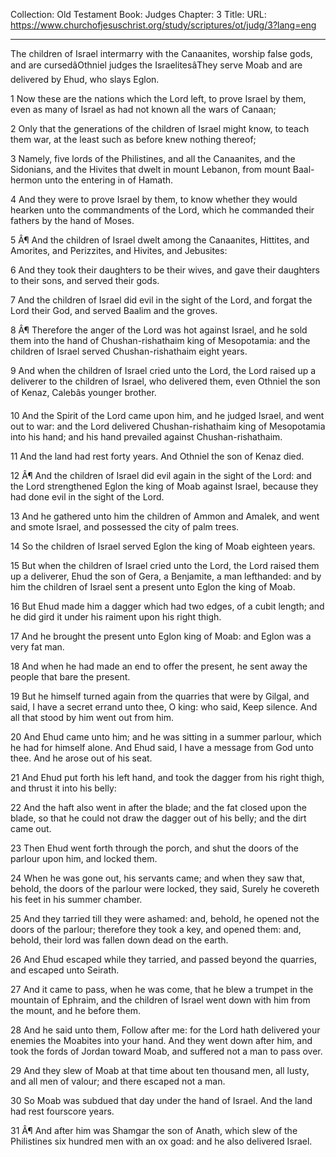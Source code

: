 Collection: Old Testament
Book: Judges
Chapter: 3
Title: 
URL: https://www.churchofjesuschrist.org/study/scriptures/ot/judg/3?lang=eng

---

The children of Israel intermarry with the Canaanites, worship false gods, and are cursedâOthniel judges the IsraelitesâThey serve Moab and are delivered by Ehud, who slays Eglon.

1 Now these are the nations which the Lord left, to prove Israel by them, even as many of Israel as had not known all the wars of Canaan;

2 Only that the generations of the children of Israel might know, to teach them war, at the least such as before knew nothing thereof;

3 Namely, five lords of the Philistines, and all the Canaanites, and the Sidonians, and the Hivites that dwelt in mount Lebanon, from mount Baal-hermon unto the entering in of Hamath.

4 And they were to prove Israel by them, to know whether they would hearken unto the commandments of the Lord, which he commanded their fathers by the hand of Moses.

5 Â¶ And the children of Israel dwelt among the Canaanites, Hittites, and Amorites, and Perizzites, and Hivites, and Jebusites:

6 And they took their daughters to be their wives, and gave their daughters to their sons, and served their gods.

7 And the children of Israel did evil in the sight of the Lord, and forgat the Lord their God, and served Baalim and the groves.

8 Â¶ Therefore the anger of the Lord was hot against Israel, and he sold them into the hand of Chushan-rishathaim king of Mesopotamia: and the children of Israel served Chushan-rishathaim eight years.

9 And when the children of Israel cried unto the Lord, the Lord raised up a deliverer to the children of Israel, who delivered them, even Othniel the son of Kenaz, Calebâs younger brother.

10 And the Spirit of the Lord came upon him, and he judged Israel, and went out to war: and the Lord delivered Chushan-rishathaim king of Mesopotamia into his hand; and his hand prevailed against Chushan-rishathaim.

11 And the land had rest forty years. And Othniel the son of Kenaz died.

12 Â¶ And the children of Israel did evil again in the sight of the Lord: and the Lord strengthened Eglon the king of Moab against Israel, because they had done evil in the sight of the Lord.

13 And he gathered unto him the children of Ammon and Amalek, and went and smote Israel, and possessed the city of palm trees.

14 So the children of Israel served Eglon the king of Moab eighteen years.

15 But when the children of Israel cried unto the Lord, the Lord raised them up a deliverer, Ehud the son of Gera, a Benjamite, a man lefthanded: and by him the children of Israel sent a present unto Eglon the king of Moab.

16 But Ehud made him a dagger which had two edges, of a cubit length; and he did gird it under his raiment upon his right thigh.

17 And he brought the present unto Eglon king of Moab: and Eglon was a very fat man.

18 And when he had made an end to offer the present, he sent away the people that bare the present.

19 But he himself turned again from the quarries that were by Gilgal, and said, I have a secret errand unto thee, O king: who said, Keep silence. And all that stood by him went out from him.

20 And Ehud came unto him; and he was sitting in a summer parlour, which he had for himself alone. And Ehud said, I have a message from God unto thee. And he arose out of his seat.

21 And Ehud put forth his left hand, and took the dagger from his right thigh, and thrust it into his belly:

22 And the haft also went in after the blade; and the fat closed upon the blade, so that he could not draw the dagger out of his belly; and the dirt came out.

23 Then Ehud went forth through the porch, and shut the doors of the parlour upon him, and locked them.

24 When he was gone out, his servants came; and when they saw that, behold, the doors of the parlour were locked, they said, Surely he covereth his feet in his summer chamber.

25 And they tarried till they were ashamed: and, behold, he opened not the doors of the parlour; therefore they took a key, and opened them: and, behold, their lord was fallen down dead on the earth.

26 And Ehud escaped while they tarried, and passed beyond the quarries, and escaped unto Seirath.

27 And it came to pass, when he was come, that he blew a trumpet in the mountain of Ephraim, and the children of Israel went down with him from the mount, and he before them.

28 And he said unto them, Follow after me: for the Lord hath delivered your enemies the Moabites into your hand. And they went down after him, and took the fords of Jordan toward Moab, and suffered not a man to pass over.

29 And they slew of Moab at that time about ten thousand men, all lusty, and all men of valour; and there escaped not a man.

30 So Moab was subdued that day under the hand of Israel. And the land had rest fourscore years.

31 Â¶ And after him was Shamgar the son of Anath, which slew of the Philistines six hundred men with an ox goad: and he also delivered Israel.
